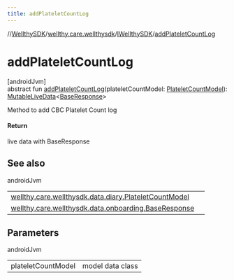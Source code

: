 ```yaml
---
title: addPlateletCountLog
---
```

//[WellthySDK](../../../index.html)/[wellthy.care.wellthysdk](../index.html)/[IWellthySDK](index.html)/[addPlateletCountLog](add-platelet-count-log.html)



# addPlateletCountLog



[androidJvm]\
abstract fun [addPlateletCountLog](add-platelet-count-log.html)(plateletCountModel: [PlateletCountModel](../../wellthy.care.wellthysdk.data.diary/-platelet-count-model/index.html)): [MutableLiveData](https://developer.android.com/reference/kotlin/androidx/lifecycle/MutableLiveData.html)&lt;[BaseResponse](../../wellthy.care.wellthysdk.data.onboarding/-base-response/index.html)&gt;



Method to add CBC Platelet Count log



#### Return



live data with BaseResponse



## See also


androidJvm

| | |
|---|---|
| [wellthy.care.wellthysdk.data.diary.PlateletCountModel](../../wellthy.care.wellthysdk.data.diary/-platelet-count-model/index.html) |  |
| [wellthy.care.wellthysdk.data.onboarding.BaseResponse](../../wellthy.care.wellthysdk.data.onboarding/-base-response/index.html) |  |



## Parameters


androidJvm

| | |
|---|---|
| plateletCountModel | model data class |




